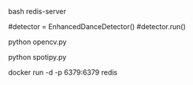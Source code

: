 bash redis-server

#detector = EnhancedDanceDetector()
#detector.run()

python opencv.py

python spotipy.py

docker run -d -p 6379:6379 redis
